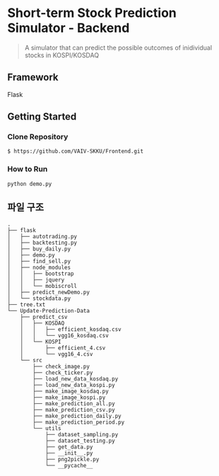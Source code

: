 # Short-term Stock Prediction Simulator - Backend
> A simulator that can predict the possible outcomes of inidividual stocks in KOSPI/KOSDAQ

## Framework
Flask


## Getting Started

### Clone Repository

```shell script
$ https://github.com/VAIV-SKKU/Frontend.git

```

### How to Run

```
python demo.py
```
## 파일 구조

```
.
├── flask
│   ├── autotrading.py
│   ├── backtesting.py
│   ├── buy_daily.py
│   ├── demo.py
│   ├── find_sell.py
│   ├── node_modules
│   │   ├── bootstrap
│   │   ├── jquery
│   │   └── mobiscroll
│   ├── predict_newDemo.py
│   └── stockdata.py
├── tree.txt
└── Update-Prediction-Data
    ├── predict_csv
    │   ├── KOSDAQ
    │   │   ├── efficient_kosdaq.csv
    │   │   └── vgg16_kosdaq.csv
    │   └── KOSPI
    │       ├── efficient_4.csv
    │       └── vgg16_4.csv
    └── src
        ├── check_image.py
        ├── check_ticker.py
        ├── load_new_data_kosdaq.py
        ├── load_new_data_kospi.py
        ├── make_image_kosdaq.py
        ├── make_image_kospi.py
        ├── make_prediction_all.py
        ├── make_prediction_csv.py
        ├── make_prediction_daily.py
        ├── make_prediction_period.py
        └── utils
            ├── dataset_sampling.py
            ├── dataset_testing.py
            ├── get_data.py
            ├── __init__.py
            ├── png2pickle.py
            └── __pycache__
```

## 


